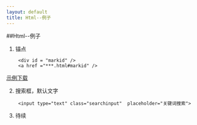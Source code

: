```yaml
---
layout: default
title: Html--例子
---
```


##Html--例子
1. 锚点

		<div id = "markid" /> 
		<a href ="***.html#markid" />

<a href="{{site.urlPre}}{{ site.imgPath }}/2015-12-03-html-study-eg.rar">示例下载</a>

2. 搜索框，默认文字

		<input type="text" class="searchinput"  placeholder="关键词搜索">
3. 待续